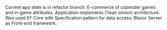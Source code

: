 Current app state is in refactor branch.
E-commerce of copmuter games and in-game attributes.
Application implements Clean (onion) architecture.
Was used EF Core with Specification pattern for data access; Blazor Server as Front-end framework.
